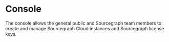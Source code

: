# Console

The console allows the general public and Sourcegraph team members to create and manage Sourcegraph Cloud instances and Sourcegraph license keys.
